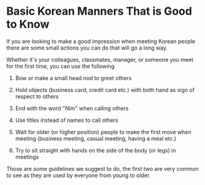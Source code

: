 # Basic Korean Manners That is Good to Know

If you are looking to make a good impression when meeting Korean people there are some small actions you can do that will go a long way. 

Whether it's your colleagues, classmates, manager, or someone you meet for the first time, you can use the following

1. Bow or make a small head nod to greet others

2. Hold objects (business card, credit card etc.) with both hand as sign of respect to others

3. End with the word "Nim" when calling others 

4. Use titles instead of names to call others 

5. Wait for older (or higher position) people to make the first move when meeting (business meeting, casual meeting, having a meal etc.)

6. Try to sit straight with hands on the side of the body (or legs) in meetings 

Those are some guidelines we suggest to do, the first two are very common to see as they are used by everyone from young to older.
